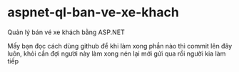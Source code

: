 # aspnet-ql-ban-ve-xe-khach
Quản lý bán vé xe khách bằng ASP.NET

Mấy bạn đọc cách dùng github để khi làm xong phần nào thì commit lên đây luôn, khỏi cần đợi người này làm xong nén lại mới gửi qua rồi người kia làm tiếp
